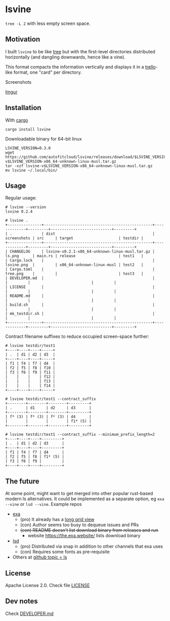 # lsvine

`tree -L 2` with less empty screen space.


## Motivation

I built `lsvine` to be like [tree](https://en.wikipedia.org/wiki/Tree_(command)) but with the first-level directories distributed horizontally (and dangling downwards, hence like a vine).

This format compacts the information vertically and displays it in a [trello](https://trello.com/)-like format, one "card" per directory.

Screenshots

<!-- ![](screenshots/sideBySide.png?raw=true) -->
[Imgur](https://imgur.com/sWcK6hi)


## Installation

With [cargo](https://doc.rust-lang.org/cargo/)

```
cargo install lsvine
```

Downloadable binary for 64-bit linux

```
LSVINE_VERSION=0.3.0
wget https://github.com/autofitcloud/lsvine/releases/download/$LSVINE_VERSION/lsvine-v$LSVINE_VERSION-x86_64-unknown-linux-musl.tar.gz
tar -xzf lsvine-v$LSVINE_VERSION-x86_64-unknown-linux-musl.tar.gz
mv lsvine ~/.local/bin/
```


## Usage

Regular usage:

```
# lsvine --version
lsvine 0.2.4

# lsvine .
+---------------+------------------------------------------------+-------------+---------+---------------------------+---------+
| .             | dist                                           | screenshots | src     | target                    | testdir |
+---------------+------------------------------------------------+-------------+---------+---------------------------+---------+
| CHANGELOG     | lsvine-v0.2.1-x86_64-unknown-linux-musl.tar.gz | ls.png      | main.rs | release                   | test1   |
| Cargo.lock    |                                                | lsvine.png  |         | x86_64-unknown-linux-musl | test2   |
| Cargo.toml    |                                                | tree.png    |         |                           | test3   |
| DEVELOPER.md  |                                                |             |         |                           |         |
| LICENSE       |                                                |             |         |                           |         |
| README.md     |                                                |             |         |                           |         |
| build.sh      |                                                |             |         |                           |         |
| mk_testdir.sh |                                                |             |         |                           |         |
+---------------+------------------------------------------------+-------------+---------+---------------------------+---------+
```

Contract filename suffixes to reduce occupied screen-space further:

```
# lsvine testdir/test1
+----+----+----+-----+
| .  | d1 | d2 | d3  |
+----+----+----+-----+
| f1 | f4 | f7 | d4  |
| f2 | f5 | f8 | f10 |
| f3 | f6 | f9 | f11 |
|    |    |    | f12 |
|    |    |    | f13 |
|    |    |    | f14 |
+----+----+----+-----+

# lsvine testdir/test1 --contract_suffix
+--------+--------+--------+---------+
| .      | d1     | d2     | d3      |
+--------+--------+--------+---------+
| f* (3) | f* (3) | f* (3) | d4      |
|        |        |        | f1* (5) |
+--------+--------+--------+---------+

# lsvine testdir/test1 --contract_suffix --minimum_prefix_length=2
+----+----+----+---------+
| .  | d1 | d2 | d3      |
+----+----+----+---------+
| f1 | f4 | f7 | d4      |
| f2 | f5 | f8 | f1* (5) |
| f3 | f6 | f9 |         |
+----+----+----+---------+
```


## The future

At some point, might want to get merged into other popular rust-based modern ls alternatives.
It could be implemented as a separate option, eg `exa --vine` or `lsd --vine`. Example repos

- [exa](https://github.com/ogham/exa)
    - (pro) It already has a [long grid view](https://the.exa.website/features/long-view#long-grid)
    - (con) Author seems too busy to dequeue issues and PRs
    - ~~(con) README doesn't list download binary from releases and run~~
        - website https://the.exa.website/ lists download binary
- [lsd](https://github.com/Peltoche/lsd)
    - (pro) Distributed via snap in addition to other channels that exa uses
    - (con) Requires some fonts as pre-requisite
- Others at [github topic = ls](https://github.com/topics/ls)



## License

Apache License 2.0. Check file [LICENSE](LICENSE)



## Dev notes

Check [DEVELOPER.md](DEVELOPER.md)
